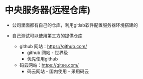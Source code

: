 # 中央服务器(远程仓库)

- 公司里面都有自己的仓库，利用gitlab软件配置服务器环境搭建的

- 自己测试可以使用第三方的提供仓库
	- github 网站：<https://github.com/>
		- github 网站 - 世界级
		- 优先使用github
	- 码云网站：<https://gitee.com/>
		- 码云网站 - 国内使用 - 采用码云
